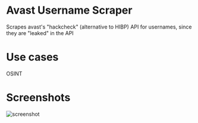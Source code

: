 # Avast Username Scraper
Scrapes avast's "hackcheck" (alternative to HIBP) API for usernames, since they are "leaked" in the API

# Use cases

OSINT

# Screenshots

![screenshot](https://i.imgur.com/6ZsVRv7.png)
